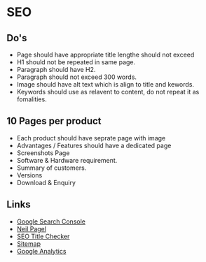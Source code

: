 # SEO

## Do's

- Page should have appropriate title lengthe should not exceed
- H1 should not be repeated in same page.
- Paragraph should have H2.
- Paragraph should not exceed 300 words.
- Image should have alt text which is align to title and kewords.
- Keywords should use as relavent to content, do not repeat it as fomalities.

## 10 Pages per product

- Each product should have seprate page with image
- Advantages / Features should have a dedicated page
- Screenshots Page
- Software & Hardware requirement.
- Summary of customers.
- Versions
- Download & Enquiry

## Links

- [Google Search Console](https://search.google.com/search-console/about)
- [Neil Pagel](https://neilpatel.com/)
- [SEO Title Checker](https://serpsim.com/)
- [Sitemap](https://www.xml-sitemaps.com/)
- [Google Analytics](https://analytics.google.com/)

